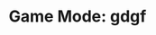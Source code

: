 ---
title: "Game Mode: gdgf"
description: Details about the `gdgf` mode supported by Project OutFox.
weight: 2
---